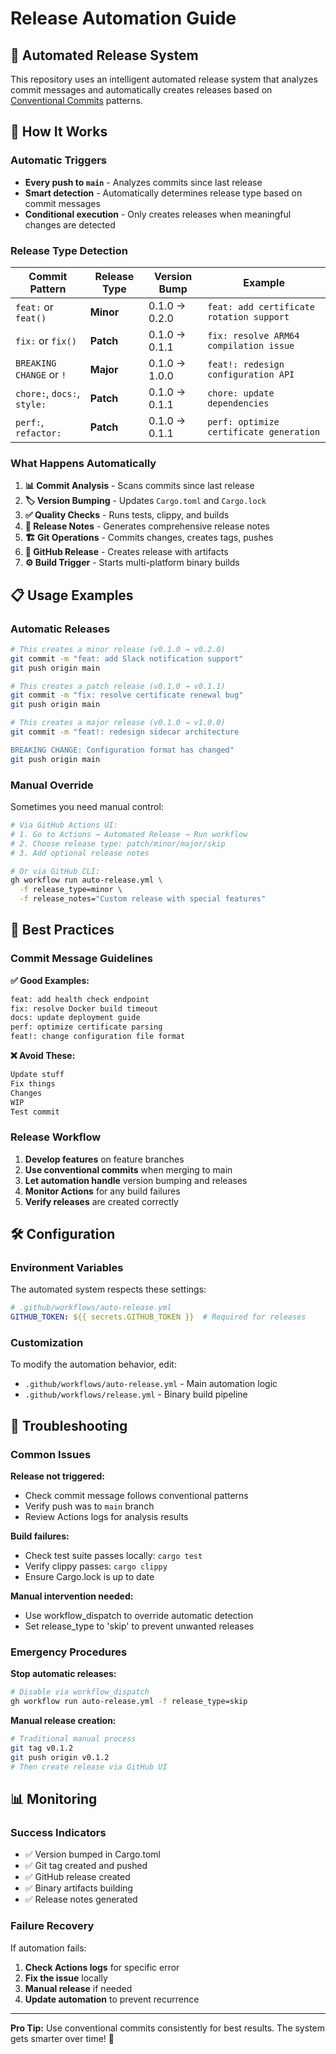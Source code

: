 # Release Automation Guide

## 🤖 Automated Release System

This repository uses an intelligent automated release system that analyzes commit messages and
automatically creates releases based on [Conventional Commits](https://www.conventionalcommits.org/)
patterns.

## 🚀 How It Works

### Automatic Triggers

- **Every push to `main`** - Analyzes commits since last release
- **Smart detection** - Automatically determines release type based on commit messages
- **Conditional execution** - Only creates releases when meaningful changes are detected

### Release Type Detection

| Commit Pattern | Release Type | Version Bump | Example |
|----------------|--------------|--------------|---------|
| `feat:` or `feat()` | **Minor** | 0.1.0 → 0.2.0 | `feat: add certificate rotation support` |
| `fix:` or `fix()` | **Patch** | 0.1.0 → 0.1.1 | `fix: resolve ARM64 compilation issue` |
| `BREAKING CHANGE` or `!` | **Major** | 0.1.0 → 1.0.0 | `feat!: redesign configuration API` |
| `chore:`, `docs:`, `style:` | **Patch** | 0.1.0 → 0.1.1 | `chore: update dependencies` |
| `perf:`, `refactor:` | **Patch** | 0.1.0 → 0.1.1 | `perf: optimize certificate generation` |

### What Happens Automatically

1. **📊 Commit Analysis** - Scans commits since last release
2. **🏷️ Version Bumping** - Updates `Cargo.toml` and `Cargo.lock`
3. **✅ Quality Checks** - Runs tests, clippy, and builds
4. **📝 Release Notes** - Generates comprehensive release notes
5. **🏗️ Git Operations** - Commits changes, creates tags, pushes
6. **🚀 GitHub Release** - Creates release with artifacts
7. **⚙️ Build Trigger** - Starts multi-platform binary builds

## 📋 Usage Examples

### Automatic Releases

```bash
# This creates a minor release (v0.1.0 → v0.2.0)
git commit -m "feat: add Slack notification support"
git push origin main

# This creates a patch release (v0.1.0 → v0.1.1)
git commit -m "fix: resolve certificate renewal bug"
git push origin main

# This creates a major release (v0.1.0 → v1.0.0)
git commit -m "feat!: redesign sidecar architecture

BREAKING CHANGE: Configuration format has changed"
git push origin main
```

### Manual Override

Sometimes you need manual control:

```bash
# Via GitHub Actions UI:
# 1. Go to Actions → Automated Release → Run workflow
# 2. Choose release type: patch/minor/major/skip
# 3. Add optional release notes

# Or via GitHub CLI:
gh workflow run auto-release.yml \
  -f release_type=minor \
  -f release_notes="Custom release with special features"
```

## 🎯 Best Practices

### Commit Message Guidelines

**✅ Good Examples:**

```bash
feat: add health check endpoint
fix: resolve Docker build timeout
docs: update deployment guide
perf: optimize certificate parsing
feat!: change configuration file format
```

**❌ Avoid These:**

```bash
Update stuff
Fix things
Changes
WIP
Test commit
```

### Release Workflow

1. **Develop features** on feature branches
2. **Use conventional commits** when merging to main
3. **Let automation handle** version bumping and releases
4. **Monitor Actions** for any build failures
5. **Verify releases** are created correctly

## 🛠️ Configuration

### Environment Variables

The automated system respects these settings:

```yaml
# .github/workflows/auto-release.yml
GITHUB_TOKEN: ${{ secrets.GITHUB_TOKEN }}  # Required for releases
```

### Customization

To modify the automation behavior, edit:

- `.github/workflows/auto-release.yml` - Main automation logic
- `.github/workflows/release.yml` - Binary build pipeline

## 🚨 Troubleshooting

### Common Issues

**Release not triggered:**

- Check commit message follows conventional patterns
- Verify push was to `main` branch
- Review Actions logs for analysis results

**Build failures:**

- Check test suite passes locally: `cargo test`
- Verify clippy passes: `cargo clippy`
- Ensure Cargo.lock is up to date

**Manual intervention needed:**

- Use workflow_dispatch to override automatic detection
- Set release_type to 'skip' to prevent unwanted releases

### Emergency Procedures

**Stop automatic releases:**

```bash
# Disable via workflow_dispatch
gh workflow run auto-release.yml -f release_type=skip
```

**Manual release creation:**

```bash
# Traditional manual process
git tag v0.1.2
git push origin v0.1.2
# Then create release via GitHub UI
```

## 📊 Monitoring

### Success Indicators

- ✅ Version bumped in Cargo.toml
- ✅ Git tag created and pushed
- ✅ GitHub release created
- ✅ Binary artifacts building
- ✅ Release notes generated

### Failure Recovery

If automation fails:

1. **Check Actions logs** for specific error
2. **Fix the issue** locally
3. **Manual release** if needed
4. **Update automation** to prevent recurrence

---

**Pro Tip:** Use conventional commits consistently for best results.
The system gets smarter over time! 🎯
